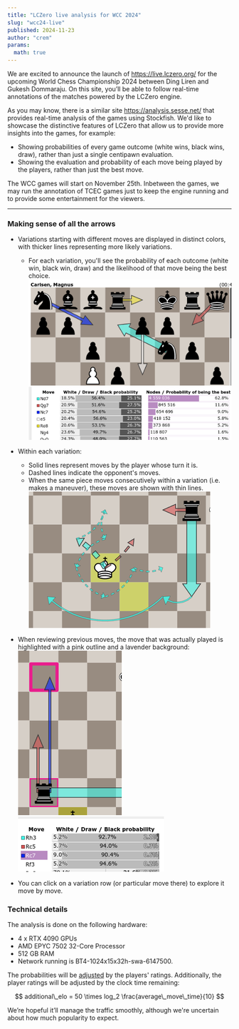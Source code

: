 ```yaml
---
title: "LCZero live analysis for WCC 2024"
slug: "wcc24-live"
published: 2024-11-23
author: "crem"
params:
  math: true
---
```


We are excited to announce the launch of https://live.lczero.org/ for the upcoming
World Chess Championship 2024 between Ding Liren and Gukesh Dommaraju.
On this site, you’ll be able to follow real-time annotations of the matches powered by the LCZero engine.

<!--more-->

As you may know, there is a similar site https://analysis.sesse.net/ that provides real-time analysis of the games using Stockfish.
We'd like to showcase the distinctive features of LCZero that allow us to provide more insights into the games, for example:

* Showing probabilities of every game outcome (white wins, black wins, draw), rather than just a single centipawn evaluation.
* Showing the evaluation and probability of each move being played by the players, rather than just the best move.

The WCC games will start on November 25th.
Inbetween the games, we may run the annotation of TCEC games just to keep the engine running and to provide some entertainment for the viewers.

---

### Making sense of all the arrows

* Variations starting with different moves are displayed in distinct colors, with thicker lines representing more likely variations.
  * For each variation, you'll see the probability of each outcome (white win, black win, draw) and the likelihood of that move being the best choice.  
  ![Board with arrows](arrows01.png)
  ![MultiPV view](multipv01.png)

* Within each variation:
    * Solid lines represent moves by the player whose turn it is.
    * Dashed lines indicate the opponent's moves.
    * When the same piece moves consecutively within a variation (i.e. makes a maneuver), these moves are shown with thin lines.  
      ![Maneuver](arrows02.png)

* When reviewing previous moves, the move that was actually played is highlighted with a pink outline and a lavender background:  
  ![Previous move](arrows03.png)
  ![Previous move](multipv02.png)

* You can click on a variation row (or particular move there) to explore it move by move.

### Technical details

The analysis is done on the following hardware:

* 4 x RTX 4090 GPUs
* AMD EPYC 7502 32-Core Processor
* 512 GB RAM
* Network running is BT4-1024x15x32h-swa-6147500.

The probabilities will be [adjusted](/blog/2023/07/the-lc0-v0.30.0-wdl-rescale/contempt-implementation/) by the players' ratings.
Additionally, the player ratings will be adjusted by the clock time remaining:

$$ additional\_elo = 50 \times log_2 \frac{average\_move\_time}{10} $$

We’re hopeful it’ll manage the traffic smoothly, although we're uncertain about how much popularity to expect.